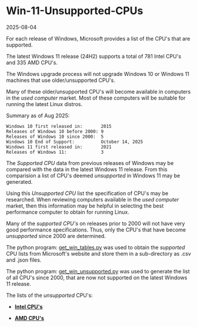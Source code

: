 # Win-11-Unsupported-CPUs

2025-08-04

For each release of Windows, Microsoft provides a list of the CPU's that are supported.

The latest Windows 11 release (24H2) supports a total of 781 Intel CPU's and 335 AMD CPU's.

The Windows upgrade process will not upgrade Windows 10 or Windows 11 machines that use older/unsupported CPU's.

Many of these older/unsupported CPU's will become available in computers in the *used computer* market. Most of these computers will be suitable for running the latest Linux distros.

Summary as of Aug 2025:
```
Windows 10 first released in:       2015
Releases of Windows 10 before 2000: 9
Releases of Windows 10 since 2000:  5
Windows 10 End of Support:          October 14, 2025
Windows 11 first released in:       2021
Releases of Windows 11:             3
```

The *Supported CPU* data from previous releases of Windows may be compared with the data in the latest Windows 11 release. From this comparision a list of CPU's deemed *unsupported* in Windows 11 may be generated.

Using this *Unsupported CPU* list the specification of CPU's may be researched. When reviewing computers available in the *used computer* market, then this information may be helpful in selecting the best performance computer to obtain for running Linux.

Many of the *supported CPU's* on releases prior to 2000 will not have very good performance specifications. Thus, only the CPU's that have become *unsupported* since 2000 are determined.

The python program: [get_win_tables.py](./get_win_tables.py) was used to obtain the *supported* CPU lists from Microsoft's website and store them in a sub-directory as .csv and .json files.

The python program: [get_win_unsupported.py](./get_win_unsupported.py) was used to generate the list of all CPU's since 2000, that are now not supported on the latest Windows 11 release.

The lists of the *unsupported* CPU's: 

* [**Intel CPU's**](./unsupported_cpu_intel.md)

* [**AMD CPU's**](unsupported_cpu_amd.md)
